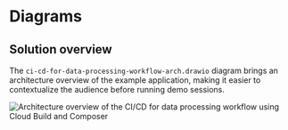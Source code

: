 # Diagrams

## Solution overview

The `ci-cd-for-data-processing-workflow-arch.drawio` diagram brings an
architecture overview of the example application, making it easier to
contextualize the audience before running demo sessions.

![Architecture overview of the CI/CD for data processing workflow using Cloud
Build and Composer](ci-cd-for-data-processing-workflow-arch.png)
